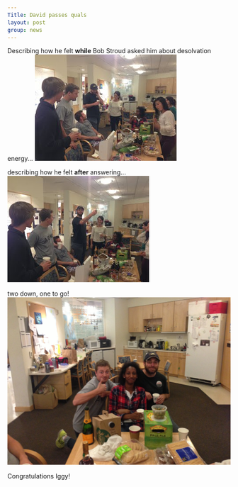 ```yaml
---
Title: David passes quals
layout: post
group: news
---
```

Describing how he felt **while** Bob Stroud asked him about desolvation energy...
![while](/static/img/news/david-quals1.jpg "while")


describing how he felt **after** answering...
![after](/static/img/news/david-quals2.jpg "after")


two down, one to go!
<img src="/static/img/news/david-quals3.jpg" alt="rahel" class="img-responsive">

Congratulations Iggy!
